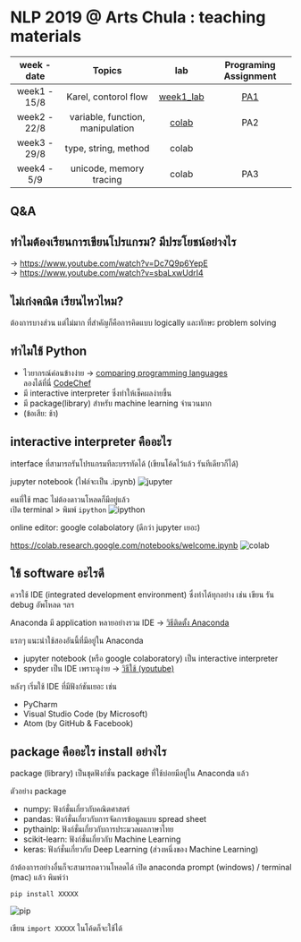 # NLP 2019 @ Arts Chula : teaching materials
|week - date|Topics | lab | Programing Assignment |
|:-:|:-:|:-:|:-:|
|week1 - 15/8|Karel, contorol flow |[week1_lab](https://github.com/nozomiyamada/NLP2019/tree/master/week1/week1_lab)|[PA1](https://github.com/nozomiyamada/NLP2019/tree/master/week1/PA1)|
|week2 - 22/8|variable, function, manipulation |[colab](https://colab.research.google.com/drive/1f4UQh-U7U3kWh7tDVB1hd9HOV2zrEZP_)|PA2|
|week3 - 29/8|type, string, method|colab||
|week4 - 5/9|unicode, memory tracing|colab|PA3|

## Q&A 
## ทำไมต้องเรียนการเขียนโปรแกรม? มีประโยชน์อย่างไร

-> https://www.youtube.com/watch?v=Dc7Q9p6YepE <br>
-> https://www.youtube.com/watch?v=sbaLxwUdrI4

## ไม่เก่งคณิต เรียนไหวไหม?
ต้องการบางส่วน แต่ไม่มาก ที่สำคัญก็คือการคิดแบบ logically และทักษะ problem solving

## ทำไมใช้ Python
- ไวยากรณ์ค่อนข้างง่าย -> [comparing programming languages](https://github.com/nozomiyamada/NLP2019/issues/2)<br>
  ลองได้ที่นี่ [CodeChef](https://www.codechef.com/ide)
- มี interactive interpreter ซึ่งทำให้เช็คผลง่ายขึ้น
- มี package(library) สำหรับ machine learning จำนวนมาก
- (ข้อเสีย: ช้า)

## interactive interpreter คืออะไร

interface ที่สามารถรันโปรแกรมทีละบรรทัดได้ (เขียนโค้ดไว้แล้ว รันทีเดียวก็ได้)

jupyter notebook (ไฟล์จะเป็น .ipynb)
![jupyter](https://user-images.githubusercontent.com/44984892/61967609-04e33b00-b000-11e9-85ae-9f1d7b048a6b.png)

คนที่ใช้ mac ไม่ต้องดาวนโหลดก็มีอยู่แล้ว <br>เปิด terminal > พิมพ์ `ipython`
![ipython](https://user-images.githubusercontent.com/44984892/61967950-e9c4fb00-b000-11e9-9f78-ce3deff8d6f3.png)

online editor: google colabolatory (ดีกว่า jupyter เยอะ)

https://colab.research.google.com/notebooks/welcome.ipynb
![colab](https://user-images.githubusercontent.com/44984892/61969994-07489380-b006-11e9-9ae6-6b424ca398da.png)

## ใช้ software อะไรดี
ควรใช้ IDE (integrated development environment) ซึ่งทำได้ทุกอย่าง เช่น เขียน รัน debug อัพโหลด ฯลฯ

Anaconda มี application หลายอย่างรวม IDE -> [วิธีติดตั้ง Anaconda](https://docs.google.com/document/d/15UdZINoQhB8zAWBCMKoAofSxQUmDMXoaz-iibF2IkZ4/edit?usp=sharing)

แรกๆ แนะนำใช้สองอันนี้ที่มีอยู่ใน Anaconda

- jupyter notebook (หรือ google colaboratory) เป็น interactive interpreter
- spyder เป็น IDE เพราะดูง่าย -> [วิธีใช้ (youtube)](https://www.youtube.com/watch?v=a1P_9fGrfnU)

หลังๆ เริ่มใช้ IDE ที่มีฟังก์ชันเยอะ เช่น

- PyCharm
- Visual Studio Code (by Microsoft)
- Atom (by GitHub & Facebook)

## package คืออะไร install อย่างไร
package (library) เป็นชุดฟังก์ชั่น package ที่ใช้บ่อยมีอยู่ใน Anaconda แล้ว

ตัวอย่าง package
- numpy: ฟังก์ชั่นเกี่ยวกับคณิตศาสตร์
- pandas: ฟังก์ชั่นเกี่ยวกับการจัดการข้อมูลแบบ spread sheet
- pythainlp: ฟังก์ชั่นเกี่ยวกับการประมวลผลภาษาไทย
- scikit-learn: ฟังก์ชั่นเกี่ยวกับ Machine Learning
- keras: ฟังก์ชั่นเกี่ยวกับ Deep Learning (ส่วงหนึ่งของ Machine Learning)

ถ้าต้องการอย่างอื่นก็จะสามารถดาวนโหลดได้ เปิด anaconda prompt (windows) / terminal (mac) แล้ว พิมพ์ว่า

`pip install XXXXX`

![pip](https://user-images.githubusercontent.com/44984892/61989202-ec057480-b055-11e9-8192-516a34bed675.png)

เขียน `import XXXXX` ในโค้ดก็จะใช้ได้
